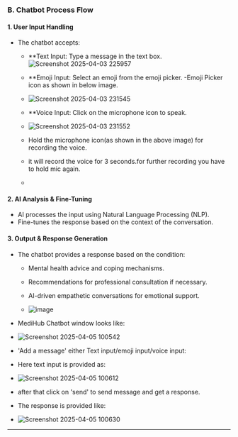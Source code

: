 ### **B. Chatbot Process Flow**

#### **1. User Input Handling**
- The chatbot accepts:
  - **Text Input: Type a message in the text box.![Screenshot 2025-04-03 225957](https://github.com/user-attachments/assets/f5153e10-ca17-414a-a5de-fba298a2ab61)

  - **Emoji Input: Select an emoji from the emoji picker.
  -Emoji Picker icon as shown in below image.
  - ![Screenshot 2025-04-03 231545](https://github.com/user-attachments/assets/2c84e88a-dca1-488e-95a4-f2698750b6d4)

  - **Voice Input: Click on the microphone icon to speak.
  - ![Screenshot 2025-04-03 231552](https://github.com/user-attachments/assets/39d2b555-f9cd-4e35-8216-3e48d7b770d9)
  - Hold the microphone icon(as shown in the above image) for recording the voice.
  - it will record the voice for 3 seconds.for further recording you have to hold mic again.
  - 


#### **2. AI Analysis & Fine-Tuning**
- AI processes the input using Natural Language Processing (NLP).
- Fine-tunes the response based on the context of the conversation.

#### **3. Output & Response Generation**
- The chatbot provides a response based on the condition:
  - Mental health advice and coping mechanisms.
  - Recommendations for professional consultation if necessary.
  - AI-driven empathetic conversations for emotional support.
 
  - ![image](https://github.com/user-attachments/assets/540cf783-d34f-480e-b712-dab6cfbd1aff)

- MediHub Chatbot window looks like:
- ![Screenshot 2025-04-05 100542](https://github.com/user-attachments/assets/2288d8aa-317c-45a9-bad7-e0ff7461a0ba)
- 'Add a message' either Text input/emoji input/voice input:
- Here text input is provided as:
- ![Screenshot 2025-04-05 100612](https://github.com/user-attachments/assets/a47270ba-5b9a-4f00-a8c0-1500e7b9a01c)
- after that click on 'send' to send message and get a response.
- The response is provided like:
- ![Screenshot 2025-04-05 100630](https://github.com/user-attachments/assets/992868f3-3eb9-489b-8362-975c13ded79f)




---